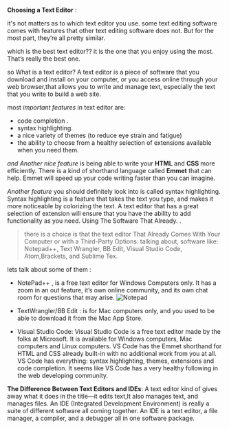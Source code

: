 **Choosing a Text Editor** :

it's not matters as to which text editor you use. 
some text editing software comes with features that other text editing
software does not. But for the most part, they’re all pretty similar.

which is the best text editor?? 
it is the one that you enjoy using the most. That’s really the best one.

so What is a text editor?
A text editor is a piece of software that you download and install on
your computer, or you access online through your web browser,that
allows you to write and manage text, especially the text that you write to build a web site.

most *important features* in text editor are: 
- code completion .
- syntax highlighting.
- a nice variety of themes (to reduce eye strain and fatigue)
- the ability to choose from a healthy selection of extensions available when you need them. 

*and Another nice feature* is being able to write your **HTML** and **CSS** more
efficiently. There is a kind of shorthand language called **Emmet** that can help. Emmet will speed up your code writing faster than you can imagine.

*Another feature* you should definitely look into is called syntax
highlighting. Syntax highlighting is a feature that takes the text you
type, and makes it more noticeable by colorizing the text. 
A text editor that has a great selection of extension will ensure that you have the ability to add functionality as you need.
Using The Software That Already.
.
>there is a choice is that the text editor That Already
Comes With Your Computer or with a Third-Party Options:
talking about, software like: Notepad++, Text Wrangler, BB Edit, Visual Studio Code, Atom,Brackets, and Sublime Tex.

lets talk about some of them :

- NotePad++ ,
is a free text editor for Windows Computers only.
It has a zoom in an out feature, it’s own online community, and its own chat room for questions that may arise.
![Notepad](https://arab-wiki.com/wp-content/uploads/2015/02/Notepad-_Logo.png)

- TextWrangler/BB Edit : 
is for Mac computers only, and you used to be able to download it from the Mac App Store.

- Visual Studio Code: 
Visual Studio Code is a free text editor made by the folks at Microsoft.
It is available for Windows computers, Mac computers and Linux
computers. VS Code has the Emmet shorthand for HTML and CSS
already built-in with no additional work from you at all. VS Code has
everything: syntax highlighting, themes, extensions and code
completion. It seems like VS Code has a very healthy following in the
web developing community.

**The Difference Between Text Editors and IDEs**:
A text editor kind of gives away what it does in the title—it edits text,It also manages text, and manages files.
An IDE (Integrated Development Environment) is really a suite of
different software all coming together. An IDE is a text editor, a file manager, a compiler, and a debugger all in one software package.